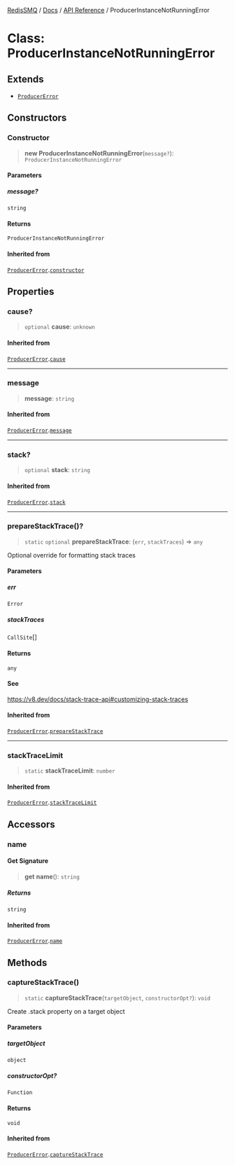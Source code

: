 [RedisSMQ](../../../README.md) / [Docs](../../README.md) / [API Reference](../README.md) / ProducerInstanceNotRunningError

# Class: ProducerInstanceNotRunningError

## Extends

- [`ProducerError`](ProducerError.md)

## Constructors

### Constructor

> **new ProducerInstanceNotRunningError**(`message?`): `ProducerInstanceNotRunningError`

#### Parameters

##### message?

`string`

#### Returns

`ProducerInstanceNotRunningError`

#### Inherited from

[`ProducerError`](ProducerError.md).[`constructor`](ProducerError.md#constructor)

## Properties

### cause?

> `optional` **cause**: `unknown`

#### Inherited from

[`ProducerError`](ProducerError.md).[`cause`](ProducerError.md#cause)

***

### message

> **message**: `string`

#### Inherited from

[`ProducerError`](ProducerError.md).[`message`](ProducerError.md#message)

***

### stack?

> `optional` **stack**: `string`

#### Inherited from

[`ProducerError`](ProducerError.md).[`stack`](ProducerError.md#stack)

***

### prepareStackTrace()?

> `static` `optional` **prepareStackTrace**: (`err`, `stackTraces`) => `any`

Optional override for formatting stack traces

#### Parameters

##### err

`Error`

##### stackTraces

`CallSite`[]

#### Returns

`any`

#### See

https://v8.dev/docs/stack-trace-api#customizing-stack-traces

#### Inherited from

[`ProducerError`](ProducerError.md).[`prepareStackTrace`](ProducerError.md#preparestacktrace)

***

### stackTraceLimit

> `static` **stackTraceLimit**: `number`

#### Inherited from

[`ProducerError`](ProducerError.md).[`stackTraceLimit`](ProducerError.md#stacktracelimit)

## Accessors

### name

#### Get Signature

> **get** **name**(): `string`

##### Returns

`string`

#### Inherited from

[`ProducerError`](ProducerError.md).[`name`](ProducerError.md#name)

## Methods

### captureStackTrace()

> `static` **captureStackTrace**(`targetObject`, `constructorOpt?`): `void`

Create .stack property on a target object

#### Parameters

##### targetObject

`object`

##### constructorOpt?

`Function`

#### Returns

`void`

#### Inherited from

[`ProducerError`](ProducerError.md).[`captureStackTrace`](ProducerError.md#capturestacktrace)
